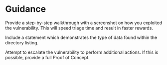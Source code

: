 # Guidance

Provide a step-by-step walkthrough with a screenshot on how you exploited the vulnerability. This will speed triage time and result in faster rewards.

Include a statement which demonstrates the type of data found within the directory listing.

Attempt to escalate the vulnerability to perform additional actions. If this is possible, provide a full Proof of Concept.
